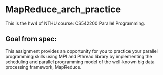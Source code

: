 # MapReduce_arch_practice
This is the hw4 of NTHU course: CS542200 Parallel Programming.

## Goal from spec:
This assignment provides an opportunity for you to practice your parallel programming skills using MPI and Pthread library
by implementing the scheduling and parallel programming model of the well-known big data processing framework, MapReduce.
